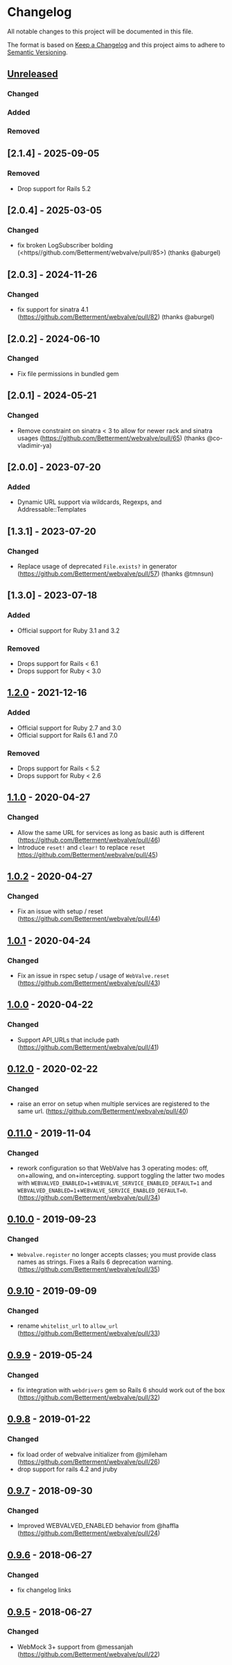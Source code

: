# Changelog

All notable changes to this project will be documented in this file.

The format is based on [Keep a Changelog](http://keepachangelog.com/en/1.0.0/)
and this project aims to adhere to [Semantic Versioning](http://semver.org/spec/v2.0.0.html).

## [Unreleased]

### Changed

### Added

### Removed

## [2.1.4] - 2025-09-05

### Removed

- Drop support for Rails 5.2

## [2.0.4] - 2025-03-05

### Changed

- fix broken LogSubscriber bolding (<https//github.com/Betterment/webvalve/pull/85>) (thanks @aburgel)

## [2.0.3] - 2024-11-26

### Changed

- fix support for sinatra 4.1 (<https://github.com/Betterment/webvalve/pull/82>) (thanks @aburgel)

## [2.0.2] - 2024-06-10

### Changed

- Fix file permissions in bundled gem

## [2.0.1] - 2024-05-21

### Changed

- Remove constraint on sinatra < 3 to allow for newer rack and sinatra
  usages (<https://github.com/Betterment/webvalve/pull/65>) (thanks @co-vladimir-ya)

## [2.0.0] - 2023-07-20

### Added

- Dynamic URL support via wildcards, Regexps, and Addressable::Templates

## [1.3.1] - 2023-07-20

### Changed

- Replace usage of deprecated `File.exists?` in generator
  (<https://github.com/Betterment/webvalve/pull/57>) (thanks @tmnsun)

## [1.3.0] - 2023-07-18

### Added

- Official support for Ruby 3.1 and 3.2

### Removed

- Drops support for Rails < 6.1
- Drops support for Ruby < 3.0

## [1.2.0] - 2021-12-16

### Added

- Official support for Ruby 2.7 and 3.0
- Official support for Rails 6.1 and 7.0

### Removed

- Drops support for Rails < 5.2
- Drops support for Ruby < 2.6

## [1.1.0] - 2020-04-27

### Changed

- Allow the same URL for services as long as basic auth is different
  (<https://github.com/Betterment/webvalve/pull/46>)
- Introduce `reset!` and `clear!` to replace `reset`
  <https://github.com/Betterment/webvalve/pull/45>)

## [1.0.2] - 2020-04-27

### Changed

- Fix an issue with setup / reset
  (<https://github.com/Betterment/webvalve/pull/44>)

## [1.0.1] - 2020-04-24

### Changed

- Fix an issue in rspec setup / usage of `WebValve.reset`
  (<https://github.com/Betterment/webvalve/pull/43>)

## [1.0.0] - 2020-04-22

### Changed

- Support API_URLs that include path
  (<https://github.com/Betterment/webvalve/pull/41>)

## [0.12.0] - 2020-02-22

### Changed

- raise an error on setup when multiple services are registered to the
  same url. (<https://github.com/Betterment/webvalve/pull/40>)

## [0.11.0] - 2019-11-04

### Changed

- rework configuration so that WebValve has 3 operating modes: off,
  on+allowing, and on+intercepting. support toggling the latter two
  modes with
  `WEBVALVED_ENABLED=1`+`WEBVALVE_SERVICE_ENABLED_DEFAULT=1` and
  `WEBVALVED_ENABLED=1`+`WEBVALVE_SERVICE_ENABLED_DEFAULT=0`.
  (<https://github.com/Betterment/webvalve/pull/34>)

## [0.10.0] - 2019-09-23

### Changed

- `Webvalve.register` no longer accepts classes; you must provide class names as strings. Fixes a Rails 6 deprecation warning. (<https://github.com/Betterment/webvalve/pull/35>)

## [0.9.10] - 2019-09-09

### Changed

- rename `whitelist_url` to `allow_url` (<https://github.com/Betterment/webvalve/pull/33>)

## [0.9.9] - 2019-05-24

### Changed

- fix integration with `webdrivers` gem so Rails 6 should work out of the box (<https://github.com/Betterment/webvalve/pull/32>)

## [0.9.8] - 2019-01-22

### Changed

- fix load order of webvalve initializer from @jmileham (<https://github.com/Betterment/webvalve/pull/26>)
- drop support for rails 4.2 and jruby

## [0.9.7] - 2018-09-30

### Changed

- Improved WEBVALVED_ENABLED behavior from @haffla (<https://github.com/Betterment/webvalve/pull/24>)

## [0.9.6] - 2018-06-27

### Changed

- fix changelog links

## [0.9.5] - 2018-06-27

### Changed

- WebMock 3+ support from @messanjah (<https://github.com/Betterment/webvalve/pull/22>)

[Unreleased]: https://github.com/Betterment/webvalve/compare/v1.2.0...HEAD
[1.2.0]: https://github.com/Betterment/webvalve/compare/v1.1.0...v1.2.0
[1.1.0]: https://github.com/Betterment/webvalve/compare/v1.0.2...v1.1.0
[1.0.2]: https://github.com/Betterment/webvalve/compare/v1.0.1...v1.0.2
[1.0.1]: https://github.com/Betterment/webvalve/compare/v1.0.0...v1.0.1
[1.0.0]: https://github.com/Betterment/webvalve/compare/v0.12.0...v1.0.0
[0.12.0]: https://github.com/Betterment/webvalve/compare/v0.11.0...v0.12.0
[0.11.0]: https://github.com/Betterment/webvalve/compare/v0.10.0...v0.11.0
[0.10.0]: https://github.com/Betterment/webvalve/compare/v0.9.10...v0.10.0
[0.9.10]: https://github.com/Betterment/webvalve/compare/v0.9.9...v0.9.10
[0.9.9]: https://github.com/Betterment/webvalve/compare/v0.9.8...v0.9.9
[0.9.8]: https://github.com/Betterment/webvalve/compare/v0.9.7...v0.9.8
[0.9.7]: https://github.com/Betterment/webvalve/compare/v0.9.6...v0.9.7
[0.9.6]: https://github.com/Betterment/webvalve/compare/v0.9.5...v0.9.6
[0.9.5]: https://github.com/Betterment/webvalve/compare/v0.9.4...v0.9.5
